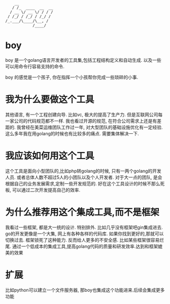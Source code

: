 ```
    __
   / /_  ____  __  __
  / __ \/ __ \/ / / /
 / /_/ / /_/ / /_/ /
/_.___/\____/\__, /
            /____/
````
# boy
boy  是一个golang语言开发者的工具集,包括工程结构定义和自动生成. 以及一些可以用命令行容易支持的命令.

boy 的感觉是一个孩子, 你在指挥一个小孩帮你完成一些琐碎的小事.

# 我为什么要做这个工具
  其他语言, 有一个工程创建向导. 比如vc, 极大的提高了生产力. 
  但是互联网公司每一家公司的代码规范都不一样. 我也看过开源的规范, 在符合公司需求上还是有差距的. 
  我曾经在美菜运维团队工作过一年, 对大型团队的基础设施优化有一定经验. 这么多年我在用golang的时候也有比较多的痛点. 需要集体解决一下. 
# 我应该如何用这个工具
  这个工具是面向小型团队的,比如php转golang的时候, 只有一两个golang的开发人员. 或者总体人数不超过5人的小团队以及个人开发者. 
  对于大一点的团队, 是会根据自己的业务发展需求,定制一些开发规范的. 好在这个工具设计的时候不那么死板, 可以通过二次开发提高自己的效率. 
# 为什么推荐用这个集成工具,而不是框架
  我看过一些框架, 都是大一统的设计. 特别排外. 比如几乎没有框架吧gin集成进去. 
  go的开发更像是一个大集, 网上有各种各样的代码库. 如果你找到更好的,那就可以切换过去. 
  框架锁死了这种能力. 反而给人更多的不安全感. 比如某些框架很容易烂尾. 
  通过一个低成本的集成工具,提高golang代码的质量和研发效率.达到和框架媲美的效果
# 扩展
  比如python可以建立一个文件服务器, 那boy也集成这个功能进来.后续会集成更多功能
  
